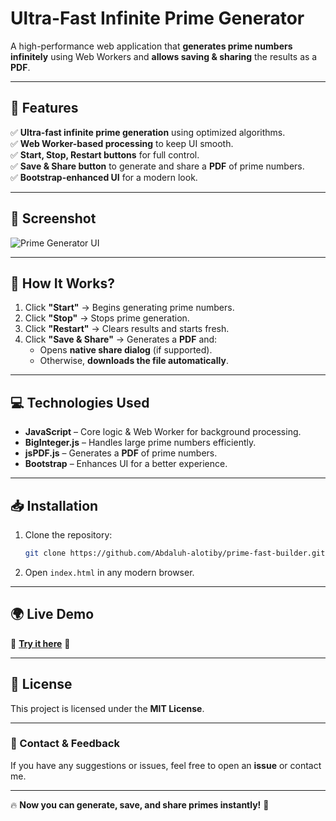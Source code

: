 # **Ultra-Fast Infinite Prime Generator**  

A high-performance web application that **generates prime numbers infinitely** using Web Workers and **allows saving & sharing** the results as a **PDF**.  

---

## **🚀 Features**  

✅ **Ultra-fast infinite prime generation** using optimized algorithms.  
✅ **Web Worker-based processing** to keep UI smooth.  
✅ **Start, Stop, Restart buttons** for full control.  
✅ **Save & Share button** to generate and share a **PDF** of prime numbers.  
✅ **Bootstrap-enhanced UI** for a modern look.  

---

## **📸 Screenshot**  

![Prime Generator UI](https://via.placeholder.com/600x300?text=Screenshot+Placeholder)  

---

## **🔧 How It Works?**  

1. Click **"Start"** → Begins generating prime numbers.  
2. Click **"Stop"** → Stops prime generation.  
3. Click **"Restart"** → Clears results and starts fresh.  
4. Click **"Save & Share"** → Generates a **PDF** and:  
   - Opens **native share dialog** (if supported).  
   - Otherwise, **downloads the file automatically**.  

---

## **💻 Technologies Used**  

- **JavaScript** – Core logic & Web Worker for background processing.  
- **BigInteger.js** – Handles large prime numbers efficiently.  
- **jsPDF.js** – Generates a **PDF** of prime numbers.  
- **Bootstrap** – Enhances UI for a better experience.  

---

## **📥 Installation**  

1. Clone the repository:  
   ```sh
   git clone https://github.com/Abdaluh-alotiby/prime-fast-builder.git
   ```
2. Open `index.html` in any modern browser.  

---

## **🌍 Live Demo**  

🚀 **[Try it here](https://your-live-demo-link.com)** 🚀  

---

## **📜 License**  

This project is licensed under the **MIT License**.  

---

### **📩 Contact & Feedback**  

If you have any suggestions or issues, feel free to open an **issue** or contact me.  

---

🔥 **Now you can generate, save, and share primes instantly!** 🚀  
